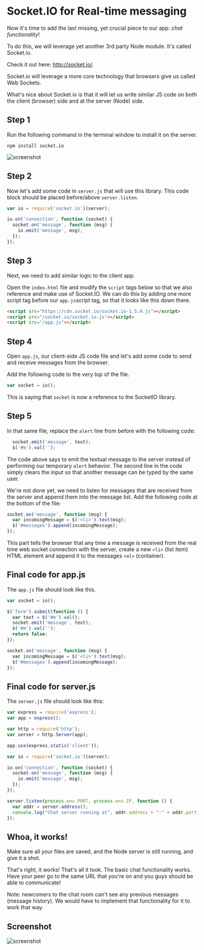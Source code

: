 # Socket.IO for Real-time messaging

Now it's time to add the last missing, yet crucial piece to our app: _chat functionality_!

To do this, we will leverage yet another 3rd party Node module. It's called Socket.io.

Check it out here: <http://socket.io/>.

Socket.io will leverage a more core technology that browsers give us called Web Sockets.

What's nice about Socket.io is that it will let us write similar JS code on both the client (browser) side and at the server (Node) side. 

## Step 1

Run the following command in the terminal window to install it on the server.
 
`npm install socket.io`

![screenshot](http://d.pr/i/17YCR/5L1xyxJ3+)

## Step 2

Now let's add some code in `server.js` that will use this library. This code block should be placed before/above `server.listen`.

```js
var io = require('socket.io')(server);

io.on('connection', function (socket) {
  socket.on('message', function (msg) {
    io.emit('message', msg);
  });
});
```

## Step 3

Next, we need to add similar logic to the client app.

Open the `index.html` file and modify the `script` tags below so that we also reference and make use of Socket.IO. We can do this by adding one more script tag before our `app.js`script tag, so that it looks like this down there.

```html
<script src="https://cdn.socket.io/socket.io-1.5.0.js"></script>
<script src="/socket.io/socket.io.js"></script>
<script src="/app.js"></script>
```

## Step 4

Open `app.js`, our client-side JS code file and let's add some code to send and receive messages from the browser.

Add the following code to the very top of the file.

```js
var socket = io();
```

This is saying that `socket` is now a reference to the SocketIO library.

## Step 5

In that same file, replace the `alert` line from before with the following code:

```js
  socket.emit('message', text);
  $('#m').val('');
```

The code above says to emit the textual message to the server instead of performing our temporary `alert` behavior. The second line in the code simply clears the input so that another message can be typed by the same user.

We're not done yet, we need to listen for messages that are received from the server and append them into the message list. Add the following code at the bottom of the file:

```js
socket.on('message', function (msg) {
  var incomingMessage = $('<li>').text(msg);
  $('#messages').append(incomingMessage);
});
```

This part tells the browser that any time a message is received from the real time web socket connection with the server, create a new `<li>` (list item) HTML element and append it to the messages `<ol>` (container).

## Final code for app.js

The `app.js` file should look like this.

```js
var socket = io();

$('form').submit(function () {
  var text = $('#m').val();
  socket.emit('message', text);
  $('#m').val('');
  return false;
});

socket.on('message', function (msg) {
  var incomingMessage = $('<li>').text(msg);
  $('#messages').append(incomingMessage);
});
```

## Final code for server.js

The `server.js` file should look like this:

```js
var express = require('express');
var app = express();

var http = require('http');
var server = http.Server(app);

app.use(express.static('client'));

var io = require('socket.io')(server);

io.on('connection', function (socket) {
  socket.on('message', function (msg) {
    io.emit('message', msg);
  });
});

server.listen(process.env.PORT, process.env.IP, function () {
  var addr = server.address();
  console.log("Chat server running at", addr.address + ":" + addr.port);
});
```

## Whoa, it works!

Make sure all your files are saved, and the Node server is still running, and give it a shot.

That's right, it works! That's all it took. The basic chat functionality works. Have your peer go to the same URL that you're on and you guys should be able to communicate!

Note: newcomers to the chat room can't see any previous messages (message history). We would have to implement that functionality for it to work that way.

## Screenshot

![screenshot](http://d.pr/i/15CQJ/4WxT350g+)
